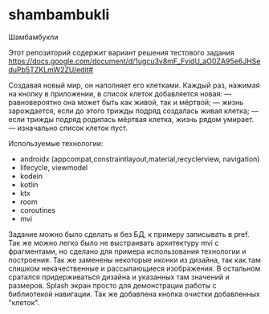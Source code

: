 # shambambukli
Шамбамбукли

Этот репозиторий содержит вариант решения тестового задания https://docs.google.com/document/d/1ugcu3v8mF_FvidU_aO0ZA95e6JHSeduPb5TZKLmW2ZU/edit# 

Создавая новый мир, он наполняет его клетками. Каждый раз, нажимая на кнопку в приложении, в список клеток добавляется новая:
 — равновероятно она может быть как живой, так и мёртвой;
 — жизнь зарождается, если до этого трижды подряд создалась живая клетка;
 — если трижды подряд родилась мёртвая клетка, жизнь рядом умирает. 
 — изначально список клеток пуст. 



Используемые технологии:
 - androidx (appcompat,constraintlayout,material,recyclerview, navigation)
 - lifecycle, viewmodel
 - kodein
 - kotlin
 - ktx
 - room
 - coroutines
 - mvi

Задание можно было сделать и без БД, к примеру записывать в pref. Так же можно легко было не выстраивать архитектуру mvi с фрагментами, но сделано для примера использования технологии и построения. Так же заменены некоторые иконки из дизайна, так как там слишком некачественные и рассыпающиеся изображения. В остальном сратался придерживаться дизайна и указанных там значений и размеров. Splash экран просто для демонстрации работы с библиотекой навигации. Так же добавлена кнопка очистки добавленных "клеток". 
